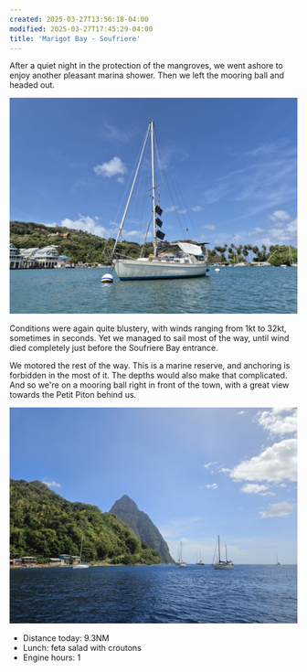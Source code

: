 ```yaml
---
created: 2025-03-27T13:56:18-04:00
modified: 2025-03-27T17:45:29-04:00
title: 'Marigot Bay - Soufriere'
---
```


After a quiet night in the protection of the mangroves, we went ashore to enjoy another pleasant marina shower. Then we left the mooring ball and headed out.

![Image](../2025/32cde339ba69d6874eeb5cdcce44adae.jpg) 

Conditions were again quite blustery, with winds ranging from 1kt to 32kt, sometimes in seconds. Yet we managed to sail most of the way, until wind died completely just before the Soufriere Bay entrance.

We motored the rest of the way. This is a marine reserve, and anchoring is forbidden in the most of it. The depths would also make that complicated. And so we're on a mooring ball right in front of the town, with a great view towards the Petit Piton behind us.

![Image](../2025/b46eca2fe43d65dd3a3f0c78bc4c1a1e.jpg) 

* Distance today: 9.3NM
* Lunch: feta salad with croutons
* Engine hours: 1
